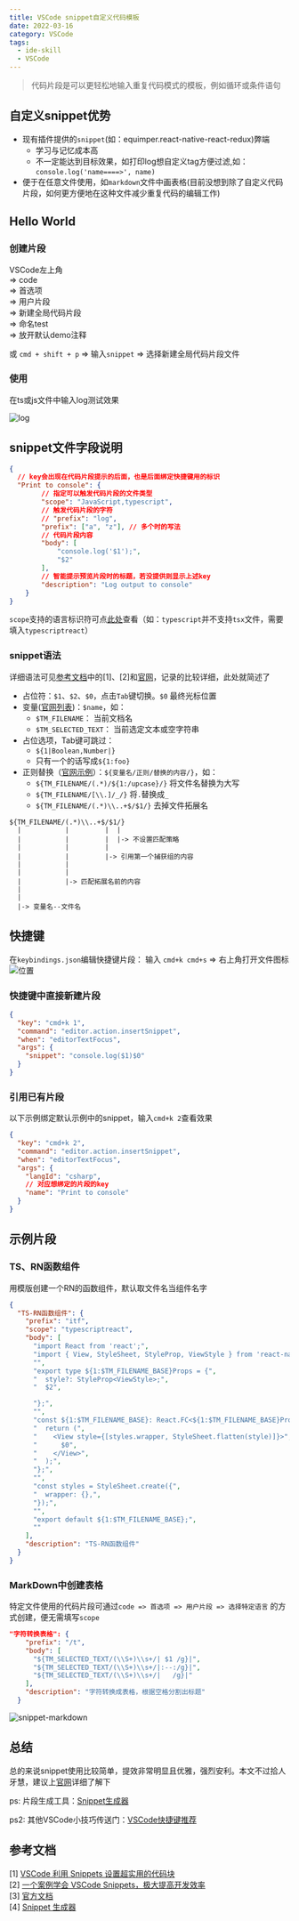 ```yaml
---
title: VSCode snippet自定义代码模板
date: 2022-03-16
category: VSCode
tags:
  - ide-skill
  - VSCode
---
```


> 代码片段是可以更轻松地输入重复代码模式的模板，例如循环或条件语句

<!-- more -->
## 自定义snippet优势

- 现有插件提供的`snippet`(如：equimper.react-native-react-redux)弊端
  - 学习与记忆成本高
  - 不一定能达到目标效果，如打印log想自定义tag方便过滤,如：`console.log('name====>', name)`
- 便于在任意文件使用，如`markdown`文件中画表格(目前没想到除了自定义代码片段，如何更方便地在这种文件减少重复代码的编辑工作)
## Hello World
### 创建片段

VSCode左上角  
=> code   
=> 首选项   
=> 用户片段   
=> 新建全局代码片段   
=> 命名test   
=> 放开默认demo注释 

或 `cmd + shift + p` => 输入`snippet` => 选择新建全局代码片段文件

### 使用

在ts或js文件中输入log测试效果

![log](./image/snippet-log.gif)


## snippet文件字段说明

```json
{
  // key会出现在代码片段提示的后面，也是后面绑定快捷键用的标识
  "Print to console": {
		// 指定可以触发代码片段的文件类型
		"scope": "JavaScript,typescript",
		// 触发代码片段的字符
		// "prefix": "log",
		"prefix": ["a", "z"], // 多个时的写法
		// 代码片段内容
		"body": [
			"console.log('$1');",
			"$2"
		],
		// 智能提示预览片段时的标题，若没提供则显示上述key
		"description": "Log output to console"
	}
}
```
`scope`支持的语言标识符可点[此处][language_identifiers]查看（如：`typescript`并不支持`tsx`文件，需要填入`typescriptreact`）

### snippet语法

详细语法可见<a href='#参考文档'>参考文档</a>中的[1]、[2]和[官网][official]，记录的比较详细，此处就简述了

- 占位符：`$1`、`$2`、`$0`，点击`Tab`键切换。`$0` 最终光标位置
- 变量([官网列表][variables])：`$name`，如：
  - `$TM_FILENAME`： 当前文档名 
  - `$TM_SELECTED_TEXT`： 当前选定文本或空字符串
- 占位选项，Tab键可跳过： 
  - `${1|Boolean,Number|}` 
  - 只有一个的话写成`${1:foo}`
- 正则替换（[官网示例][transform]）：`${变量名/正则/替换的内容/}`，如：
  - `${TM_FILENAME/(.*)/${1:/upcase}/}` 将文件名替换为大写
  - `${TM_FILENAME/[\\.]/_/}` 将`.`替换成`_`
  - `${TM_FILENAME/(.*)\\..+$/$1/}` 去掉文件拓展名
```
${TM_FILENAME/(.*)\\..+$/$1/}
  |           |         |  |
  |           |         |  |-> 不设置匹配策略
  |           |         |
  |           |         |-> 引用第一个捕获组的内容
  |           |             
  |           |
  |           |-> 匹配拓展名前的内容
  |               
  |
  |-> 变量名--文件名

```

## 快捷键

在`keybindings.json`编辑快捷键片段： 输入 `cmd+k cmd+s`  => 右上角打开文件图标
![位置](./image/vscode-keyboard-bind.png)

### 快捷键中直接新建片段

```json
{
  "key": "cmd+k 1",
  "command": "editor.action.insertSnippet",
  "when": "editorTextFocus",
  "args": {
    "snippet": "console.log($1)$0"
  }
}
```

### 引用已有片段

以下示例绑定默认示例中的snippet，输入`cmd+k 2`查看效果

```json
{
  "key": "cmd+k 2",
  "command": "editor.action.insertSnippet",
  "when": "editorTextFocus",
  "args": {
    "langId": "csharp",
    // 对应想绑定的片段的key
    "name": "Print to console"
  }
}

```
## 示例片段

###  TS、RN函数组件

用模版创建一个RN的函数组件，默认取文件名当组件名字

```json
{
  "TS-RN函数组件": {
    "prefix": "itf",
    "scope": "typescriptreact",
    "body": [
      "import React from 'react';",
      "import { View, StyleSheet, StyleProp, ViewStyle } from 'react-native';",
      "",
      "export type ${1:$TM_FILENAME_BASE}Props = {",
      "  style?: StyleProp<ViewStyle>;",
      "  $2",

      "};",
      "",
      "const ${1:$TM_FILENAME_BASE}: React.FC<${1:$TM_FILENAME_BASE}Props> = ({ style, $3 }) => {",
      "  return (",
      "    <View style={[styles.wrapper, StyleSheet.flatten(style)]}>",
      "      $0",
      "    </View>",
      "  );",
      "};",
      "",
      "const styles = StyleSheet.create({",
      "  wrapper: {},",
      "});",
      "",
      "export default ${1:$TM_FILENAME_BASE};",
      ""
    ],
    "description": "TS-RN函数组件"
  }
}

```

<!-- ![位置](./image/snippet-itf.gif) -->


### MarkDown中创建表格

特定文件使用的代码片段可通过`code => 首选项 => 用户片段 => 选择特定语言` 的方式创建，便无需填写`scope`

```json
"字符转换表格": {
    "prefix": "/t",
    "body": [
      "${TM_SELECTED_TEXT/(\\S+)\\s+/| $1 /g}|",
      "${TM_SELECTED_TEXT/(\\S+)\\s+/|:--:/g}|",
      "${TM_SELECTED_TEXT/(\\S+)\\s+/|   /g}|"
    ],
    "description": "字符转换成表格，根据空格分割出标题"
  }
```

![snippet-markdown](./image/snippet-markdown.gif)

## 总结

总的来说snippet使用比较简单，提效非常明显且优雅，强烈安利。本文不过拾人牙慧，建议上[官网][official]详细了解下

ps: 片段生成工具：[Snippet生成器](https://snippet-generator.app/)

ps2: 其他VSCode小技巧传送门：[VSCode快捷键推荐](https://juejin.cn/post/7040486849755742244)

## 参考文档

[1] [VSCode 利用 Snippets 设置超实用的代码块](https://juejin.cn/post/6844903869424599053)  
[2] [一个案例学会 VSCode Snippets，极大提高开发效率](https://juejin.cn/post/7052694806685810725)  
[3] [官方文档](https://code.visualstudio.com/docs/editor/userdefinedsnippets)  
[4] [Snippet 生成器](https://snippet-generator.app/)



[variables]:https://code.visualstudio.com/docs/editor/userdefinedsnippets#_variables

[transform]:https://code.visualstudio.com/docs/editor/userdefinedsnippets#_transform-examples

[official]:https://code.visualstudio.com/docs/editor/userdefinedsnippets

[language_identifiers]:https://code.visualstudio.com/docs/languages/identifiers

<!-- ## 随记

markdown prefix /开头才能生效? 

scope 语言标识符可设置哪些，tsx文件如何加 -->
